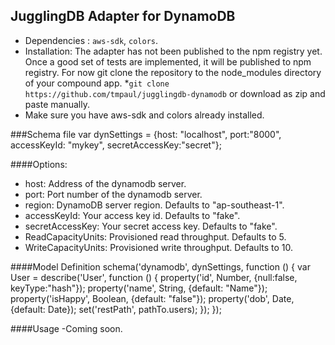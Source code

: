 JugglingDB Adapter for DynamoDB
--------------------------------
* Dependencies : `aws-sdk`, `colors`.
* Installation: The adapter has not been published to the npm registry yet. Once a good set of tests are implemented, it will be published to npm registry. For now git clone the repository to the node_modules directory of your compound app.
*`git clone https://github.com/tmpaul/jugglingdb-dynamodb` or download as zip and paste manually.
* Make sure you have aws-sdk and colors already installed.

###Schema file
    var dynSettings = {host: "localhost", port:"8000", accessKeyId: "mykey", secretAccessKey:"secret"};

####Options:
- host: Address of the dynamodb server.
- port: Port number of the dynamodb server.
- region: DynamoDB server region. Defaults to "ap-southeast-1".
- accessKeyId: Your access key id. Defaults to "fake".
- secretAccessKey: Your secret access key. Defaults to "fake".
- ReadCapacityUnits: Provisioned read throughput. Defaults to 5.
- WriteCapacityUnits: Provisioned write throughput. Defaults to 10.

####Model Definition
    schema('dynamodb', dynSettings, function () {
    var User = describe('User', function () {
      property('id', Number, {null:false, keyType:"hash"});
      property('name', String, {default: "Name"});
      property('isHappy', Boolean, {default: "false"});
      property('dob', Date, {default: Date});
      set('restPath', pathTo.users);
      });
    });

####Usage
-Coming soon.